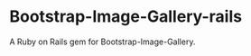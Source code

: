 Bootstrap-Image-Gallery-rails
=============================

A Ruby on Rails gem for Bootstrap-Image-Gallery.
